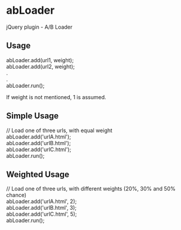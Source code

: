 abLoader
========

jQuery plugin - A/B Loader

Usage
---------
abLoader.add(url1, weight); <br />
abLoader.add(url2, weight); <br />
. <br />
. <br />
abLoader.run(); <br />

If weight is not mentioned, 1 is assumed. <br />


Simple Usage
-------------------
// Load one of three urls, with equal weight <br />
abLoader.add('urlA.html'); <br />
abLoader.add('urlB.html'); <br />
abLoader.add('urlC.html'); <br />
abLoader.run();


Weighted Usage
----------------------
// Load one of three urls, with different weights (20%, 30% and 50% chance) <br />
abLoader.add('urlA.html', 2); <br />
abLoader.add('urlB.html', 3); <br />
abLoader.add('urlC.html', 5); <br />
abLoader.run(); <br />
